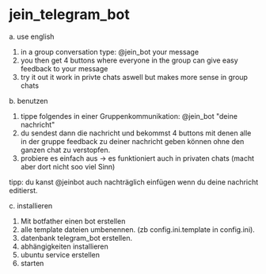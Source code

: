 # jein_telegram_bot

a. use english
1. in a group conversation type: @jein_bot your message
2. you then get 4 buttons where everyone in the group can give easy feedback to your message
3. try it out it work in privte chats aswell but makes more sense in group chats

b. benutzen
1. tippe folgendes in einer Gruppenkommunikation: @jein_bot "deine nachricht"
2. du sendest dann die nachricht und bekommst 4 buttons mit denen alle in der gruppe feedback zu deiner nachricht geben können
ohne den ganzen chat zu verstopfen.
3. probiere es einfach aus -> es funktioniert auch in privaten chats (macht aber dort nicht soo viel Sinn)

tipp: du kanst @jeinbot auch nachträglich einfügen wenn du deine nachricht editierst.

c. installieren
1. Mit botfather einen bot erstellen
2. alle template dateien umbenennen. (zb config.ini.template in config.ini). 
3. datenbank telegram_bot erstellen.
4. abhängigkeiten installieren
5. ubuntu service erstellen
6. starten

